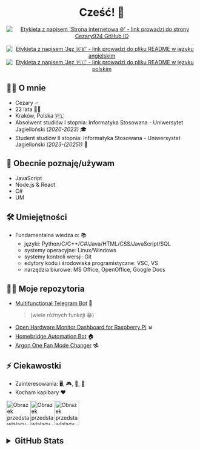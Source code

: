 <div align="center">
  <h1>Cześć! 👋</h1>
  <a href="https://cezary924.github.io/" target="__blank"><img alt="Etykieta z napisem 'Strona internetowa 🌐' - link prowadzi do strony Cezary924 GitHub IO" src="https://img.shields.io/badge/Strona_internetowa-🌐-2B3137?style=for-the-badge"></a><br/><br/>
  <a href="https://github.com/Cezary924/Cezary924/blob/master/README.md" target="__blank"><img alt="Etykieta z napisem 'Jęz 🇬🇧' - link prowadzi do pliku README w języku angielskim" src="https://img.shields.io/badge/Jęz-🇬🇧-012169?style=for-the-badge"></a>
   <a href="https://github.com/Cezary924/Cezary924/blob/master/README.pl-pl.md" target="__blank"><img alt="Etykieta z napisem 'Jęz 🇵🇱' - link prowadzi do pliku README w języku polskim" src="https://img.shields.io/badge/Jęz-🇵🇱-dc143c?style=for-the-badge"></a>
</div>


## 🙋‍♂️ O mnie
- Cezary ♂️
- 22 lata 🙍🏻
- Kraków, Polska 🇵🇱
- Absolwent studiów I stopnia: Informatyka Stosowana - Uniwersytet Jagielloński _(2020-2023)_ 🎓
- Student studiów II stopnia: Informatyka Stosowana - Uniwersystet Jagielloński _(2023-(2025))_ 🏫 


## 🔭 Obecnie poznaję/używam
- JavaScript
- Node.js & React
- C#
- UM


## 🛠️ Umiejętności
- Fundamentalna wiedza o: 📚
  - języki: Python/C/C++/C#/Java/HTML/CSS/JavaScript/SQL
  - systemy operacyjne: Linux/Windows
  - systemy kontroli wersji: Git
  - edytory kodu i środowiska programistyczne: VSC, VS
  - narzędzia biurowe: MS Office, OpenOffice, Google Docs


## 🧑‍💻 Moje repozytoria
- [Multifunctional Telegram Bot](https://github.com/Cezary924/Cezary924-Telegram-Bot) 🤖
  > (wiele różnych funkcji 😁)
- [Open Hardware Monitor Dashboard for Raspberry Pi](https://github.com/Cezary924/Open-Hardware-Monitor-Dashboard-for-Raspberry-Pi) 📊
- [Homebridge Automation Bot](https://github.com/Cezary924/Homebridge-Automation-Bot) 🏠
- [Argon One Fan Mode Changer](https://github.com/Cezary924/Argon-One-Fan-Mode-Changer) 𖣘


## ⚡ Ciekawostki
- Zainteresowania: 🖥️, 🎮, 💽, 🎤
- Kocham kapibary ❤️

<img alt="Obrazek przedstawiający kapibarę" src="https://img.freepik.com/free-icon/capybara_318-232704.jpg" width="64" height="64"><img alt="Obrazek przedstawiający kapibarę" src="https://img.freepik.com/free-icon/capybara_318-232704.jpg" width="64" height="64"><img alt="Obrazek przedstawiający kapibarę" src="https://img.freepik.com/free-icon/capybara_318-232704.jpg" width="64" height="64">


<h2>
  <details>
    <summary>GitHub Stats</summary>
    <img alt="Grafika przedstawiająca pozycję rankingową użytkownika Cezary924" align="left" src="https://github-readme-stats.vercel.app/api?username=Cezary924&theme=transparent&hide_title=true&show_icons=true&hide_border=true" />
    <img alt="Grafika przedstawiająca ranking używanych języków przez użytkownika Cezary924" align="left" src="https://github-readme-stats.vercel.app/api/top-langs/?username=Cezary924&theme=transparent&show_icons=true&hide_title=true&line_height=60&hide_border=true" />
    <img alt="Grafika przedstawiająca statystyki commitów użytkownika Cezary924" align="left" src="https://streak-stats.demolab.com/?user=Cezary924&theme=transparent&card_width=470&hide_border=true" />
  </details>
</h2>
